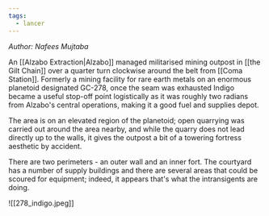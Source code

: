```yaml
---
tags:
  - lancer
---
```

_Author: Nafees Mujtaba_

An [[Alzabo Extraction|Alzabo]] managed militarised mining outpost in [[the Gilt Chain]] over a quarter turn clockwise around the belt from [[Coma Station]]. Formerly a mining facility for rare earth metals on an enormous planetoid designated GC-278, once the seam was exhausted Indigo became a useful stop-off point logistically as it was roughly two radians from Alzabo's central operations, making it a good fuel and supplies depot.

The area is on an elevated region of the planetoid; open quarrying was carried out around the area nearby, and while the quarry does not lead directly up to the walls, it gives the outpost a bit of a towering fortress aesthetic by accident.

There are two perimeters - an outer wall and an inner fort. The courtyard has a number of supply buildings and there are several areas that could be scoured for equipment; indeed, it appears that's what the intransigents are doing.

![[278_indigo.jpeg]]